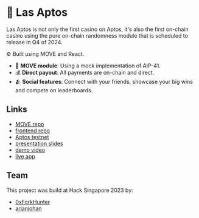 # 🎰 Las Aptos

Las Aptos is not only the first casino on Aptos, it's also the first on-chain casino using the pure on-chain randomness module that is scheduled to release in Q4 of 2024.

⚙️ Built using MOVE and React.

- 📃 **MOVE module**: Using a mock implementation of AIP-41.
- 💰 **Direct payout**: All payments are on-chain and direct.
- 🫂 **Social features**: Connect with your friends, showcase your big wins and compete on leaderboards.

## Links
- [MOVE repo](https://github.com/aptos-singapore-casino/casino-move)
- [frontend repo](https://github.com/aptos-singapore-casino/casino-frontend)
- [Aptos testnet](https://explorer.aptoslabs.com/account/3208043c4d71906027766264a92931eab44cda8dbed21cc7649d086a0b033190?network=testnet)
- [presentation slides](https://docs.google.com/presentation/d/1MaRa-GY7Pdu31olhGvjg6NKANaKL_nP2_EEmuLA-KqU)
- [demo video](https://youtu.be/CJM336Iu5TI)
- [live app](https://lasaptos.netlify.app)

## Team

This project was build at Hack Singapore 2023 by:

- [0xForkHunter](https://twitter.com/forkh_eth/)
- [arjanjohan](https://twitter.com/arjanjohan/)
